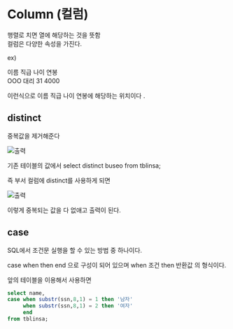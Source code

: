 # Column (컬럼)

행렬로 치면 열에 해당하는 것을 뜻함   
컬럼은 다양한 속성을 가진다.  

ex)   

이름   직급 나이 연봉   
OOO  대리  31    4000   

이런식으로 이름 직급 나이 연봉에 해당하는 위치이다 .   


## distinct 
중복값을 제거해준다 

![출력](https://github.com/juniel1299/juniel1299.github.io/assets/62318700/1ab7c560-384f-4c8b-9292-fc42a8e01380)

기존 테이블의 값에서 
select distinct buseo from tblinsa;  

즉 부서 컬럼에 distinct를 사용하게 되면  

![출력](https://github.com/juniel1299/juniel1299.github.io/assets/62318700/fd09b66f-9612-4e50-839b-5f963377823a)

이렇게 중복되는 값을 다 없애고 출력이 된다.  

## case
SQL에서 조건문 실행을 할 수 있는 방법 중 하나이다.  

case when then end 으로 구성이 되어 있으며 
when 조건 then 반환값 의 형식이다.  

앞의 테이블을 이용해서 사용하면

```sql
select name,
case when substr(ssn,8,1) = 1 then '남자'  
	 when substr(ssn,8,1) = 2 then '여자'
     end
from tblinsa;

```
